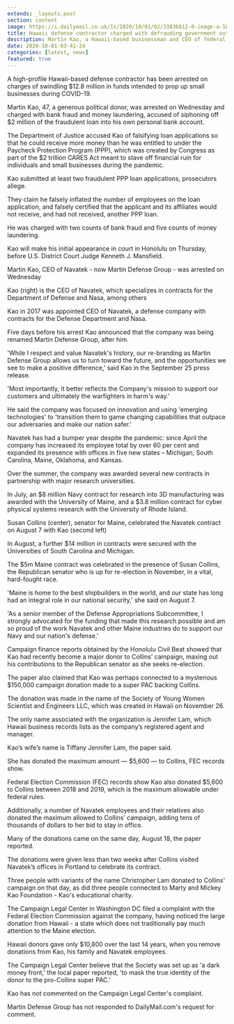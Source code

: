 ```yaml
---
extends: _layouts.post
section: content
image: https://i.dailymail.co.uk/1s/2020/10/01/02/33836812-0-image-a-18_1601515601527.jpg 
title: Hawaii defense contractor charged with defrauding government out of $12.8m in coronavirus relief aid 
description: Martin Kao, a Hawaii-based businessman and CEO of federal defense contractor Navatek, has been arrested on charges of fraudulently obtaining $12.8 million in COVID relief loans. 
date: 2020-10-01-03-41-24 
categories: [latest, news] 
featured: true 
--- 
```

A high-profile Hawaii-based defense contractor has been arrested on charges of swindling $12.8 million in funds intended to prop up small businesses during COVID-19.

Martin Kao, 47, a generous political donor, was arrested on Wednesday and charged with bank fraud and money laundering, accused of siphoning off $2 million of the fraudulent loan into his own personal bank account.

The Department of Justice accused Kao of falsifying loan applications so that he could receive more money than he was entitled to under the Paycheck Protection Program (PPP), which was created by Congress as part of the $2 trillion CARES Act meant to stave off financial ruin for individuals and small businesses during the pandemic.   

Kao submitted at least two fraudulent PPP loan applications, prosecutors allege.

They claim he falsely inflated the number of employees on the loan application, and falsely certified that the applicant and its affiliates would not receive, and had not received, another PPP loan.  

He was charged with two counts of bank fraud and five counts of money laundering. 

Kao will make his initial appearance in court in Honolulu on Thursday, before U.S. District Court Judge Kenneth J. Mansfield. 

Martin Kao, CEO of Navatek - now Martin Defense Group - was arrested on Wednesday

Kao (right) is the CEO of Navatek, which specializes in contracts for the Department of Defense and Nasa, among others

Kao in 2017 was appointed CEO of Navatek, a defense company with contracts for the Defense Department and Nasa.

Five days before his arrest Kao announced that the company was being renamed Martin Defense Group, after him.

'While I respect and value Navatek's history, our re-branding as Martin Defense Group allows us to turn toward the future, and the opportunities we see to make a positive difference,' said Kao in the September 25 press release. 

'Most importantly, it better reflects the Company's mission to support our customers and ultimately the warfighters in harm's way.'

He said the company was focused on innovation and using 'emerging technologies' to 'transition them to game changing capabilities that outpace our adversaries and make our nation safer.'

Navatek has had a bumper year despite the pandemic: since April the company has increased its employee total by over 60 per cent and expanded its presence with offices in five new states – Michigan, South Carolina, Maine, Oklahoma, and Kansas. 

Over the summer, the company was awarded several new contracts in partnership with major research universities. 

In July, an $8 million Navy contract for research into 3D manufacturing was awarded with the University of Maine, and a $3.8 million contract for cyber physical systems research with the University of Rhode Island. 

Susan Collins (center), senator for Maine, celebrated the Navatek contract on August 7 with Kao (second left)

In August, a further $14 million in contracts were secured with the Universities of South Carolina and Michigan. 

The $5m Maine contract was celebrated in the presence of Susan Collins, the Republican senator who is up for re-election in November, in a vital, hard-fought race. 

'Maine is home to the best shipbuilders in the world, and our state has long had an integral role in our national security,' she said on August 7. 

'As a senior member of the Defense Appropriations Subcommittee, I strongly advocated for the funding that made this research possible and am so proud of the work Navatek and other Maine industries do to support our Navy and our nation's defense.'

Campaign finance reports obtained by the Honolulu Civil Beat showed that Kao had recently become a major donor to Collins’ campaign, maxing out his contributions to the Republican senator as she seeks re-election. 

The paper also claimed that Kao was perhaps connected to a mysterious $150,000 campaign donation made to a super PAC backing Collins.

The donation was made in the name of the Society of Young Women Scientist and Engineers LLC, which was created in Hawaii on November 26. 

The only name associated with the organization is Jennifer Lam, which Hawaii business records lists as the company’s registered agent and manager.

Kao’s wife’s name is Tiffany Jennifer Lam, the paper said. 

She has donated the maximum amount — $5,600 — to Collins, FEC records show. 

Federal Election Commission (FEC) records show Kao also donated $5,600 to Collins between 2018 and 2019, which is the maximum allowable under federal rules. 

Additionally, a number of Navatek employees and their relatives also donated the maximum allowed to Collins’ campaign, adding tens of thousands of dollars to her bid to stay in office.

Many of the donations came on the same day, August 18, the paper reported.

The donations were given less than two weeks after Collins visited Navatek’s offices in Portland to celebrate its contract. 

Three people with variants of the name Christopher Lam donated to Collins' campaign on that day, as did three people connected to Marty and Mickey Kao Foundation - Kao's educational charity. 

The Campaign Legal Center in Washington DC filed a complaint with the Federal Election Commission against the company, having noticed the large donation from Hawaii - a state which does not traditionally pay much attention to the Maine election.

Hawaii donors gave only $10,800 over the last 14 years, when you remove donations from Kao, his family and Navatek employees. 

The Campaign Legal Center believe that the Society was set up as 'a dark money front,' the local paper reported, 'to mask the true identity of the donor to the pro-Collins super PAC.' 

Kao has not commented on the Campaign Legal Center's complaint. 

Martin Defense Group has not responded to DailyMail.com's request for comment. 

